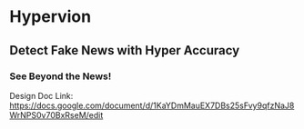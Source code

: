 # Hypervion
## Detect Fake News with Hyper Accuracy
### See Beyond the News!
Design Doc Link: https://docs.google.com/document/d/1KaYDmMauEX7DBs25sFvy9qfzNaJ8WrNPS0v70BxRseM/edit
